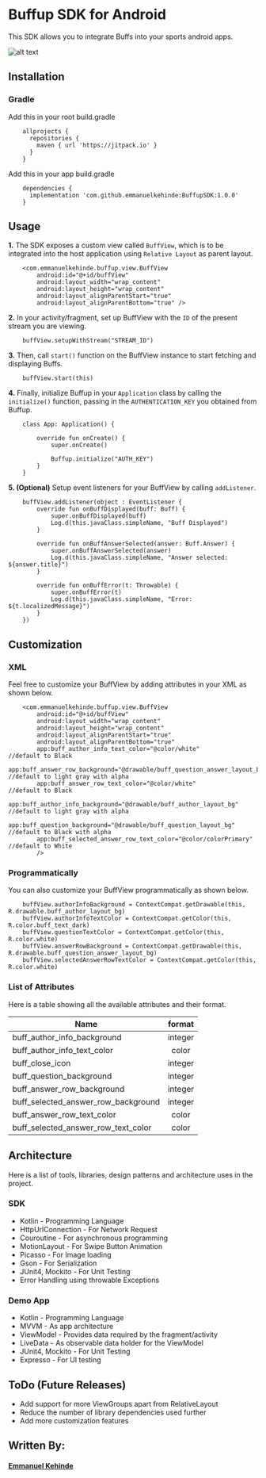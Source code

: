 # Buffup SDK for Android

This SDK allows you to integrate Buffs into your sports android apps.

![alt text][demo]

[demo]: https://github.com/emmanuelkehinde/BuffupSDK/blob/master/buffup-sdk-screencast.gif "Buffup SDK Demo"

## Installation

### Gradle

Add this in your root build.gradle
>
        allprojects {
          repositories {
            maven { url 'https://jitpack.io' }
          }
        }

Add this in your app build.gradle
>
        dependencies {
          implementation 'com.github.emmanuelkehinde:BuffupSDK:1.0.0'
        }

## Usage

**1.** The SDK exposes a custom view called `BuffView`, which is to be
integrated into the host application using `Relative Layout` as parent
layout.

>
        <com.emmanuelkehinde.buffup.view.BuffView
            android:id="@+id/buffView"    
            android:layout_width="wrap_content"
            android:layout_height="wrap_content"
            android:layout_alignParentStart="true"
            android:layout_alignParentBottom="true" />

**2.** In your activity/fragment, set up BuffView with the `ID` of the
present stream you are viewing.

>
        buffView.setupWithStream("STREAM_ID")

**3.** Then, call `start()` function on the BuffView instance to start
fetching and displaying Buffs.

>
        buffView.start(this)

**4.** Finally, initialize Buffup in your `Application` class by calling
the `initialize()` function, passing in the `AUTHENTICATION_KEY` you
obtained from Buffup.

>
        class App: Application() {

            override fun onCreate() {
                super.onCreate()
                
                Buffup.initialize("AUTH_KEY")
            }
        }

**5. (Optional)** Setup event listeners for your BuffView by calling
`addListener`.

>
        buffView.addListener(object : EventListener {
            override fun onBuffDisplayed(buff: Buff) {
                super.onBuffDisplayed(buff)
                Log.d(this.javaClass.simpleName, "Buff Displayed")
            }

            override fun onBuffAnswerSelected(answer: Buff.Answer) {
                super.onBuffAnswerSelected(answer)
                Log.d(this.javaClass.simpleName, "Answer selected: ${answer.title}")            
            }

            override fun onBuffError(t: Throwable) {
                super.onBuffError(t)
                Log.d(this.javaClass.simpleName, "Error: ${t.localizedMessage}")                        
            }
        })

## Customization

### XML

Feel free to customize your BuffView by adding attributes in your XML as
shown below.

>
        <com.emmanuelkehinde.buffup.view.BuffView
            android:id="@+id/buffView"    
            android:layout_width="wrap_content"
            android:layout_height="wrap_content"
            android:layout_alignParentStart="true"
            android:layout_alignParentBottom="true"
            app:buff_author_info_text_color="@color/white"                              //default to Black
            app:buff_answer_row_background="@drawable/buff_question_answer_layout_bg"   //default to light gray with alpha
            app:buff_answer_row_text_color="@color/white"                               //default to Black 
            app:buff_author_info_background="@drawable/buff_author_layout_bg"           //default to light gray with alpha
            app:buff_question_background="@drawable/buff_question_layout_bg"            //default to Black with alpha
            app:buff_selected_answer_row_text_color="@color/colorPrimary"               //default to White
            />

### Programmatically

You can also customize your BuffView programmatically as shown below.

>
        buffView.authorInfoBackground = ContextCompat.getDrawable(this, R.drawable.buff_author_layout_bg)
        buffView.authorInfoTextColor = ContextCompat.getColor(this, R.color.buff_text_dark) 
        buffView.questionTextColor = ContextCompat.getColor(this, R.color.white) 
        buffView.answerRowBackground = ContextCompat.getDrawable(this, R.drawable.buff_question_answer_layout_bg)
        buffView.selectedAnswerRowTextColor = ContextCompat.getColor(this, R.color.white) 

### List of Attributes

Here is a table showing all the available attributes and their format.

| Name                                         | format        |
| ---------------------------------------------|:-------------:|
| buff_author_info_background                  | integer       |
| buff_author_info_text_color                  | color         |
| buff_close_icon                              | integer       |
| buff_question_background                     | integer       |
| buff_answer_row_background                   | integer       |
| buff_selected_answer_row_background          | integer       |
| buff_answer_row_text_color                   | color         |
| buff_selected_answer_row_text_color          | color         |


## Architecture

Here is a list of tools, libraries, design patterns and architecture
uses in the project.

### SDK

* Kotlin - Programming Language
* HttpUrlConnection - For Network Request
* Couroutine - For asynchronous programming
* MotionLayout - For Swipe Button Animation
* Picasso - For Image loading
* Gson - For Serialization
* JUnit4, Mockito  - For Unit Testing
* Error Handling using throwable Exceptions

### Demo App

* Kotlin - Programming Language
* MVVM - As app architecture
* ViewModel - Provides data required by the fragment/activity
* LiveData - As observable data holder for the ViewModel
* JUnit4, Mockito  - For Unit Testing
* Expresso - For UI testing

## ToDo (Future Releases)

* Add support for more ViewGroups apart from RelativeLayout
* Reduce the number of library dependencies used further
* Add more customization features

## Written By:

####  [Emmanuel Kehinde](https://github.com/emmanuelkehinde)
